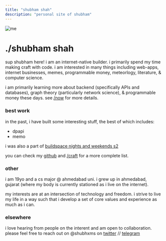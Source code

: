 ```yaml
---
title: "shubham shah"
description: "personal site of shubham"
---
```




![me](/photos/catwhite.jpg)
# ./shubham shah
sup shubham here! i am an internet-native builder. i primarily spend my time making craft with code. i am interested in many things including web-apps, internet businesses, memes, programmable money, meteorlogy, literature, & computer science.

i am primarily learning more about backend (specifically APIs and databases), graph theory (particularly network science), & programmable money these days. see [/now](/now) for more details.


### best work

in the past, i have built some interesting stuff, the best of which includes:
* dpapi
* memo

i was also a part of [buildspace nights and weekends s2](https://buildspace.so/nights-weekends)

you can check my [github](https://github.com/shubhxms) and [/craft](/craft) for a more complete list.


### other
i am 19yo and a cs major @ ahmedabad uni. i grew up in ahmedabad, gujarat (where my body is currently stationed as i live on the internet).

my interests are at an intersection of technology and freedom. i strive to live my life in a way such that i develop a set of core values and experience as much as i can.


### elsewhere
i love hearing from people on the interent and am open to collaboration. please feel free to reach out on @shubhxms on [twitter](https://twitter.com/shubhxms) // [telegram](https://telegram.dog/shubhxms)

